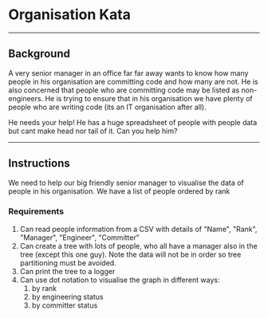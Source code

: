 # Organisation Kata

-----
## Background
A very senior manager in an office far far away wants to know how many people in his organisation are committing 
code and how many are not.  He is also concerned that people who are committing code may be listed as non-engineers.
He is trying to ensure that in his organisation we have plenty of people who are writing code (its an IT organisation 
after all).

He needs your help!  He has a huge spreadsheet of people with people data but cant make head nor tail of it.  Can you help him?

----
## Instructions
We need to help our big friendly senior manager to visualise the data of people in his organisation.  We have a list of people ordered by rank 

### Requirements
1. Can read people information from a CSV with details of "Name", "Rank", "Manager", "Engineer", "Committer"
1. Can create a tree with lots of people, who all have a manager also in the tree (except this one guy).  Note the data 
will not be in order so tree partitioning must be avoided.
1. Can print the tree to a logger
1. Can use dot notation to visualise the graph in different ways:
    1. by rank
    1. by engineering status
    1. by committer status